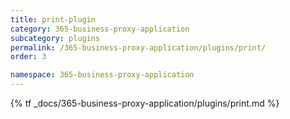 ```yaml
---
title: print-plugin
category: 365-business-proxy-application
subcategory: plugins
permalink: /365-business-proxy-application/plugins/print/
order: 3

namespace: 365-business-proxy-application
---
```


{% tf _docs/365-business-proxy-application/plugins/print.md %}